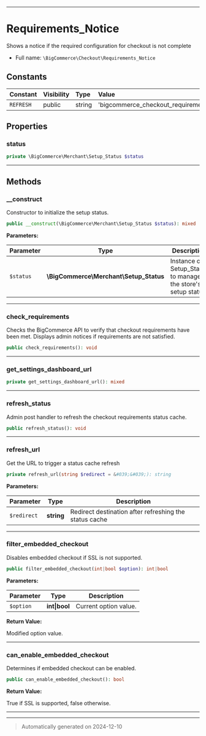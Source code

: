 ***

# Requirements_Notice

Shows a notice if the required configuration for checkout is not complete



* Full name: `\BigCommerce\Checkout\Requirements_Notice`


## Constants

| Constant | Visibility | Type | Value |
|:---------|:-----------|:-----|:------|
|`REFRESH`|public|string|&#039;bigcommerce_checkout_requirements_refresh&#039;|

## Properties


### status



```php
private \BigCommerce\Merchant\Setup_Status $status
```






***

## Methods


### __construct

Constructor to initialize the setup status.

```php
public __construct(\BigCommerce\Merchant\Setup_Status $status): mixed
```








**Parameters:**

| Parameter | Type | Description |
|-----------|------|-------------|
| `$status` | **\BigCommerce\Merchant\Setup_Status** | Instance of Setup_Status to manage the store&#039;s setup status. |





***

### check_requirements

Checks the BigCommerce API to verify that checkout requirements
have been met. Displays admin notices if requirements are not satisfied.

```php
public check_requirements(): void
```












***

### get_settings_dashboard_url



```php
private get_settings_dashboard_url(): mixed
```












***

### refresh_status

Admin post handler to refresh the checkout requirements status cache.

```php
public refresh_status(): void
```












***

### refresh_url

Get the URL to trigger a status cache refresh

```php
private refresh_url(string $redirect = &#039;&#039;): string
```








**Parameters:**

| Parameter | Type | Description |
|-----------|------|-------------|
| `$redirect` | **string** | Redirect destination after refreshing the status cache |





***

### filter_embedded_checkout

Disables embedded checkout if SSL is not supported.

```php
public filter_embedded_checkout(int|bool $option): int|bool
```








**Parameters:**

| Parameter | Type | Description |
|-----------|------|-------------|
| `$option` | **int&#124;bool** | Current option value. |


**Return Value:**

Modified option value.




***

### can_enable_embedded_checkout

Determines if embedded checkout can be enabled.

```php
public can_enable_embedded_checkout(): bool
```









**Return Value:**

True if SSL is supported, false otherwise.




***


***
> Automatically generated on 2024-12-10
